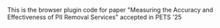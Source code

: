 This is the browser plugin code for paper "Measuring the Accuracy and Effectiveness of PII Removal Services" accepted in PETS '25
